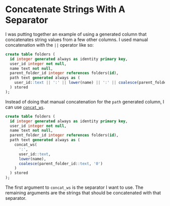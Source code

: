 # Concatenate Strings With A Separator

I was putting together an example of using a generated column that concatenates
string values from a few other columns. I used manual concatenation with the
`||` operator like so:

```sql
create table folders (
  id integer generated always as identity primary key,
  user_id integer not null,
  name text not null,
  parent_folder_id integer references folders(id),
  path text generated always as (
    user_id::text || ':' || lower(name) || ':' || coalesce(parent_folder_id::text, '0')
  ) stored
);
```

Instead of doing that manual concatenation for the `path` generated column, I
can use
[`concat_ws`](https://www.postgresql.org/docs/current/functions-string.html).

```sql
create table folders (
  id integer generated always as identity primary key,
  user_id integer not null,
  name text not null,
  parent_folder_id integer references folders(id),
  path text generated always as (
    concat_ws(
      ':',
      user_id::text,
      lower(name),
      coalesce(parent_folder_id::text, '0')
    )
  ) stored
);
```

The first argument to `concat_ws` is the separator I want to use. The remaining
arguments are the strings that should be concatenated with that separator.
